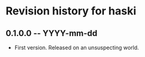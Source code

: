 # Revision history for haski

## 0.1.0.0 -- YYYY-mm-dd

* First version. Released on an unsuspecting world.
